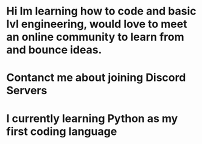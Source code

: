 # Hi Im learning how to code and basic lvl engineering, would love to meet an online community to learn from and bounce ideas.
# Contanct me about joining Discord Servers 
# I currently learning Python as my first coding language
